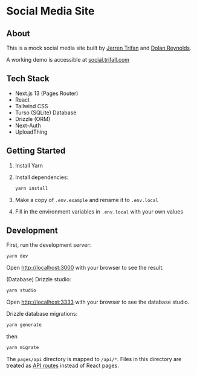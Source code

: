 # Social Media Site

## About

This is a mock social media site built by [Jerren Trifan](https://trifall.com) and [Dolan Reynolds](https://dolan.dev).

A working demo is accessible at [social.trifall.com](https://social.trifall.com/)

## Tech Stack

- Next.js 13 (Pages Router)
- React
- Tailwind CSS
- Turso (SQLite) Database
- Drizzle (ORM)
- Next-Auth
- UploadThing

## Getting Started

1. Install Yarn

2. Install dependencies:

   ```bash
   yarn install
   ```

3. Make a copy of `.env.example` and rename it to `.env.local`
4. Fill in the environment variables in `.env.local` with your own values

## Development

First, run the development server:

```bash
yarn dev
```

Open [http://localhost:3000](http://localhost:3000) with your browser to see the result.

(Database) Drizzle studio:

```bash
yarn studio
```

Open [http://localhost:3333](http://localhost:3333) with your browser to see the database studio.

Drizzle database migrations:

```bash
yarn generate
```

then

```bash
yarn migrate
```

The `pages/api` directory is mapped to `/api/*`. Files in this directory are treated as [API routes](https://nextjs.org/docs/api-routes/introduction) instead of React pages.
